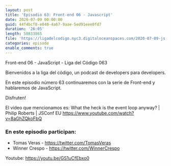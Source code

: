```yaml
---
layout: post
title: 'Episodio 63: Front-end 06 - Javascript'
date: 2020-07-09 00:00:00
guid: 44f4bcf8-e040-4a67-9aae-5ed91eee0fd7
duration: '26:05'
length: 50833865
file: 'https://ligadelcodigo.nyc3.digitaloceanspaces.com/2020-07-09-js.mp3'
categories: episode
enable_comments: true
---
```


Front-end 06 - JavaScript - Liga del Código 063

Bienvenidos a la liga del código, un podcast de developers para developers. 

En este episodio número 63 continuaremos con la serie de Front-end y hablaremos de JavaScript.

Disfruten!

El video que mencionamos es:
What the heck is the event loop anyway? | Philip Roberts | JSConf EU 
https://www.youtube.com/watch?v=8aGhZQkoFbQ

### En este episodio participan:
- Tomas Veras - https://twitter.com/TomasVeras
- Winner Crespo - https://twitter.com/WinnerCrespo

Youtube: https://youtu.be/GS1uCfEbxo0
